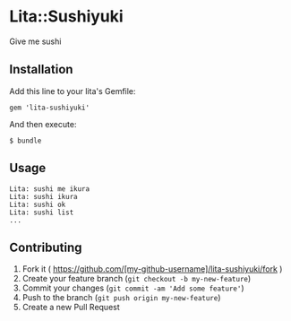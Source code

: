 # Lita::Sushiyuki

Give me sushi

## Installation

Add this line to your lita's Gemfile:

    gem 'lita-sushiyuki'

And then execute:

    $ bundle

## Usage

```
Lita: sushi me ikura
Lita: sushi ikura
Lita: sushi ok
Lita: sushi list
...
```

## Contributing

1. Fork it ( https://github.com/[my-github-username]/lita-sushiyuki/fork )
2. Create your feature branch (`git checkout -b my-new-feature`)
3. Commit your changes (`git commit -am 'Add some feature'`)
4. Push to the branch (`git push origin my-new-feature`)
5. Create a new Pull Request
